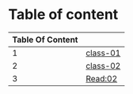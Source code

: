 # Table of content

   | Table Of Content                                                  ||
   |-----------------|--------------------------------------------------|
   | 1  |  [class-01](https://abed-77.github.io/reading-notes/class-01) |
   | 2  |  [class-02](https://abed-77.github.io/reading-notes/class-02) |
   | 3  |  [Read:02](https://abed-77.github.io/reading-notes/Read:02)   |
    
